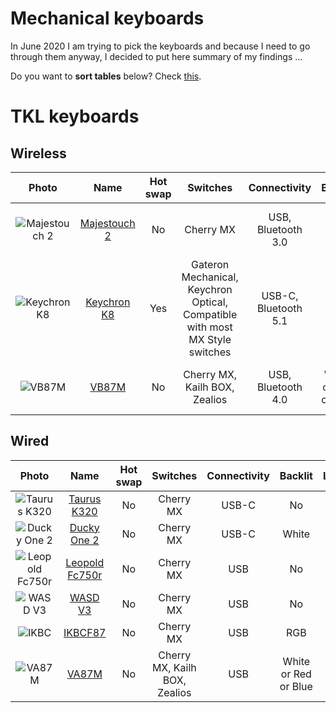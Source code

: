 # Mechanical keyboards

In June 2020 I am trying to pick the keyboards and because I need to go through them anyway, I decided to put here summary of my findings ...

Do you want to **sort tables** below? Check [this](https://stackoverflow.com/questions/42843288/is-there-any-way-to-make-markdown-tables-sortable).

# TKL keyboards

## Wireless
| Photo                        | Name                           | Hot swap | Switches                                                                     | Connectivity         | Backlit              | Layout    | KRO |
| :--------------------------: | :----------------------------: | :------: | :---------------------------------------------------------------------------:| :------------------: | :------------------: | :-------: | :-: |
| ![Majestouch 2][Majestouch2] | [Majestouch 2][Majestouch2Web] | No       | Cherry MX                                                                    | USB, Bluetooth 3.0   | No                   | ANSI, ISO | Wired: NK, Bluetooth: 6K  |
| ![Keychron K8][KeychronK8]   | [Keychron K8][KeychronK8Web]   | Yes      | Gateron Mechanical, Keychron Optical, Compatible with most MX Style switches | USB-C, Bluetooth 5.1 | RGB                  | ANSI      | Wired: NK, Bluetooth: 6K  |
| ![VB87M][VB87M]              | [VB87M][VB87MWeb]              | No       | Cherry MX, Kailh BOX, Zealios                                                | USB, Bluetooth 4.0   | White or Red or Blue | ANSI, ISO | Wired: 6K, Bluetooth 6K  |

## Wired
| Photo                            | Name                               | Hot swap | Switches  | Connectivity      | Backlit | Layout               | KRO |
| :------------------------------: | :--------------------------------: | :------: | :-------: | :---------------: | :-----: | :------------------: | :-: |
| ![Taurus K320][TaurusK320]       | [Taurus K320][TaurusK320Web]       | No       | Cherry MX | USB-C             | No      | ANSI                 | NK  |
| ![Ducky One 2][DuckyOne2]        | [Ducky One 2][DuckyOne2Web]        | No       | Cherry MX | USB-C             | White   | ANSI, ISO            | NK  |
| ![Leopold Fc750r][LeopoldFc750r] | [Leopold Fc750r][LeopoldFc750rWeb] | No       | Cherry MX | USB               | No      | ANSI                 | 6K  |
| ![WASD V3][WASDV3]               | [WASD V3][WASDV3Web]               | No       | Cherry MX | USB               | No      | ANSI, ISO            | NK  |
| ![IKBC][IKBCF87]                 | [IKBCF87][IKBCF87Web]              | No       | Cherry MX | USB               | RGB     | ANSI, ISO            | NK  |
| ![VA87M][VA87M]                  | [VA87M][VA87MWeb]                  | No       | Cherry MX, Kailh BOX, Zealios | USB     | White or Red or Blue | ANSI, ISO | NK  |




[TaurusK320Web]: https://www.durgod.com/page9?_l=en&product_id=47
[Majestouch2Web]: https://www.diatec.co.jp/en/det.php?prod_c=2643
[VA87MWeb]: https://en.varmilo.com/keyboardproscenium/
[VB87MWeb]: https://en.varmilo.com/keyboardproscenium/
[KeychronK8Web]: https://www.keychron.com/pages/keychron-k8-wireless-mechanical-keyboard
[DuckyOne2Web]: https://www.duckychannel.com.tw/en/Ducky-One2-White-LED-TKL
[LeopoldFc750rWeb]: https://www.harum.io/products/leopold-fc750r-pd-gray-blue?variant=17281372192819
[WASDV3Web]: https://www.wasdkeyboards.com/wasd-v3-87-key-doubleshot-abs-gmk-penumbra-mechanical-keyboard.html
[IKBCF87Web]: http://www.ikbc.com.tw/f87

[TaurusK320]: Images/TKL/TaurusK320.png
[Majestouch2]: Images/TKL/Majestouch2.jpg
[VA87M]: Images/TKL/VA87M.jpg
[VB87M]: Images/TKL/VA87M.jpg
[KeychronK8]: Images/TKL/KeychronK8.jpeg
[DuckyOne2]: Images/TKL/DuckyOne2.png
[LeopoldFc750r]: Images/TKL/LeopoldFc750r.png
[WASDV3]: Images/TKL/WASDV3.jpg
[IKBCF87]: Images/TKL/IKBCF87.jpg